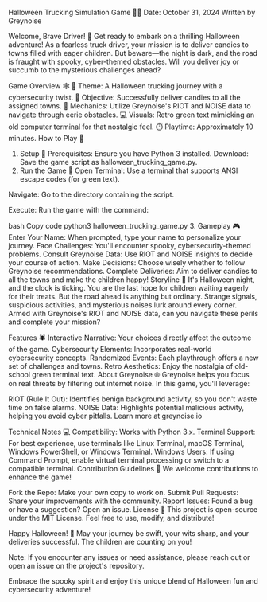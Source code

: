 Halloween Trucking Simulation Game 🎃🚚
Date: October 31, 2024
Written by Greynoise

Welcome, Brave Driver! 👻
Get ready to embark on a thrilling Halloween adventure! As a fearless truck driver, your mission is to deliver candies to towns filled with eager children. But beware—the night is dark, and the road is fraught with spooky, cyber-themed obstacles. Will you deliver joy or succumb to the mysterious challenges ahead?

Game Overview 🕸️
👻 Theme: A Halloween trucking journey with a cybersecurity twist.
🎯 Objective: Successfully deliver candies to all the assigned towns.
🧩 Mechanics: Utilize Greynoise's RIOT and NOISE data to navigate through eerie obstacles.
💻 Visuals: Retro green text mimicking an old computer terminal for that nostalgic feel.
⏱️ Playtime: Approximately 10 minutes.
How to Play 🦇
1. Setup 💾
Prerequisites: Ensure you have Python 3 installed.
Download: Save the game script as halloween_trucking_game.py.
2. Run the Game 🚀
Open Terminal: Use a terminal that supports ANSI escape codes (for green text).

Navigate: Go to the directory containing the script.

Execute: Run the game with the command:

bash
Copy code
python3 halloween_trucking_game.py
3. Gameplay 🎮
Enter Your Name: When prompted, type your name to personalize your journey.
Face Challenges: You'll encounter spooky, cybersecurity-themed problems.
Consult Greynoise Data: Use RIOT and NOISE insights to decide your course of action.
Make Decisions: Choose wisely whether to follow Greynoise recommendations.
Complete Deliveries: Aim to deliver candies to all the towns and make the children happy!
Storyline 🌙
It's Halloween night, and the clock is ticking. You are the last hope for children waiting eagerly for their treats. But the road ahead is anything but ordinary. Strange signals, suspicious activities, and mysterious noises lurk around every corner. Armed with Greynoise's RIOT and NOISE data, can you navigate these perils and complete your mission?

Features 🕷️
Interactive Narrative: Your choices directly affect the outcome of the game.
Cybersecurity Elements: Incorporates real-world cybersecurity concepts.
Randomized Events: Each playthrough offers a new set of challenges and towns.
Retro Aesthetics: Enjoy the nostalgia of old-school green terminal text.
About Greynoise 🌐
Greynoise helps you focus on real threats by filtering out internet noise. In this game, you'll leverage:

RIOT (Rule It Out): Identifies benign background activity, so you don't waste time on false alarms.
NOISE Data: Highlights potential malicious activity, helping you avoid cyber pitfalls.
Learn more at greynoise.io

Technical Notes 💻
Compatibility: Works with Python 3.x.
Terminal Support: For best experience, use terminals like Linux Terminal, macOS Terminal, Windows PowerShell, or Windows Terminal.
Windows Users: If using Command Prompt, enable virtual terminal processing or switch to a compatible terminal.
Contribution Guidelines 🎁
We welcome contributions to enhance the game!

Fork the Repo: Make your own copy to work on.
Submit Pull Requests: Share your improvements with the community.
Report Issues: Found a bug or have a suggestion? Open an issue.
License 📜
This project is open-source under the MIT License. Feel free to use, modify, and distribute!

Happy Halloween! 🎃
May your journey be swift, your wits sharp, and your deliveries successful. The children are counting on you!

Note: If you encounter any issues or need assistance, please reach out or open an issue on the project's repository.

Embrace the spooky spirit and enjoy this unique blend of Halloween fun and cybersecurity adventure!
